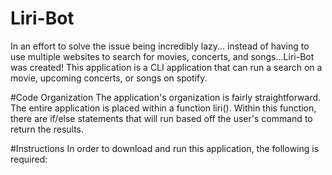 # Liri-Bot
In an effort to solve the issue being incredibly lazy... instead of having to use multiple websites to search for movies, concerts, and songs...Liri-Bot was created! This application is a CLI application that can run a search on a movie, upcoming concerts, or songs on spotify. 

#Code Organization
The application's organization is fairly straightforward. The entire application is placed within a function liri(). Within this function, there are if/else statements that will run based off the user's command to return the results.

#Instructions
In order to download and run this application, the following is required:

